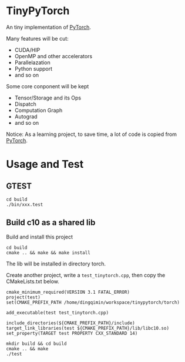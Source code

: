 # TinyPyTorch

An tiny implementation of [PyTorch](https://github.com/pytorch/pytorch).

Many features will be cut:
* CUDA/HIP
* OpenMP and other accelerators
* Parallelazation
* Python support
* and so on

Some core conponent will be kept
* Tensor/Storage and its Ops
* Dispatch
* Computation Graph
* Autograd
* and so on

Notice:
As a learning project, to save time, a lot of code is copied from [PyTorch](https://github.com/pytorch/pytorch).

# Usage and Test
## GTEST

```
cd build
./bin/xxx.test
```

## Build c10 as a shared lib

Build and install this project
```
cd build
cmake .. && make && make install
```

The lib will be installed in directory torch.

Create another project, write a `test_tinytorch.cpp`, then copy the CMakeLists.txt below.
```
cmake_minimum_required(VERSION 3.1 FATAL_ERROR)
project(test)
set(CMAKE_PREFIX_PATH /home/dingqimin/workspace/tinypytorch/torch)

add_executable(test test_tinytorch.cpp)

include_directories(${CMAKE_PREFIX_PATH}/include)
target_link_libraries(test ${CMAKE_PREFIX_PATH}/lib/libc10.so)
set_property(TARGET test PROPERTY CXX_STANDARD 14)
```

```
mkdir build && cd build
cmake .. && make
./test
```